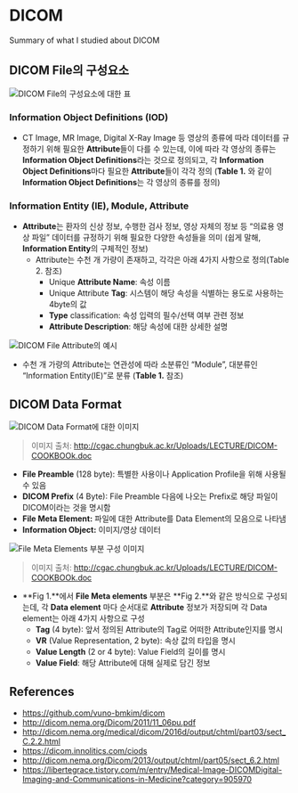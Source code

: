 # DICOM
Summary of what I studied about DICOM

## **DICOM File의 구성요소**
![DICOM File의 구성요소에 대한 표](https://user-images.githubusercontent.com/66043707/131494675-e55744fd-8f99-41d5-92b7-787639ee0186.png)

### **Information Object Definitions (IOD)**
- CT Image, MR Image, Digital X-Ray Image 등 영상의 종류에 따라 데이터를 규정하기 위해 필요한 **Attribute**들이 다를 수 있는데, 이에 따라 각 영상의 종류는 **Information Object Definitions**라는 것으로 정의되고, 각 **Information Object Definitions**마다 필요한 **Attribute**들이 각각 정의 (**Table 1.** 와 같이 **Information Object Definitions**는 각 영상의 종류를 정의)

### **Information Entity (IE), Module, Attribute**
- **Attribute**는 환자의 신상 정보, 수행한 검사 정보, 영상 자체의 정보 등 “의료용 영상 파일” 데이터를 규정하기 위해 필요한 다양한 속성들을 의미 (쉽게 말해, **Information Entity**의 구체적인 정보)
  - Attribute는 수천 개 가량이 존재하고, 각각은 아래 4가지 사항으로 정의(Table 2. 참조)
    - Unique **Attribute Name**: 속성 이름
    - Unique Attribute **Tag**: 시스템이 해당 속성을 식별하는 용도로 사용하는 4byte의 값
    - **Type** classification: 속성 입력의 필수/선택 여부 관련 정보
    - **Attribute Description**: 해당 속성에 대한 상세한 설명

![DICOM File Attribute의 예시](https://user-images.githubusercontent.com/66043707/131492423-6d168613-94cd-41a8-a6bf-eeaa1480f61c.png)
- 수천 개 가량의 Attribute는 연관성에 따라 소분류인 “Module”, 대분류인 “Information Entity(IE)”로 분류 (**Table 1.** 참조)

## **DICOM Data Format**
![DICOM Data Format에 대한 이미지](https://user-images.githubusercontent.com/66043707/131492408-fd439b91-8005-4809-8bf9-37cb839fb75b.png)
> 이미지 출처: http://cgac.chungbuk.ac.kr/Uploads/LECTURE/DICOM-COOKBOOk.doc

- **File Preamble** (128 byte): 특별한 사용이나 Application Profile을 위해 사용될 수 있음
- **DICOM Prefix** (4 Byte): File Preamble 다음에 나오는 Prefix로 해당 파일이 DICOM이라는 것을 명시함
- **File Meta Element:** 파일에 대한 Attribute를 Data Element의 모음으로 나타냄
- **Information Object:** 이미지/영상 데이터

![File Meta Elements 부분 구성 이미지](https://user-images.githubusercontent.com/66043707/131492420-c930675e-0098-4c41-afa5-e0592d1f7ccf.png)
> 이미지 출처: http://cgac.chungbuk.ac.kr/Uploads/LECTURE/DICOM-COOKBOOk.doc

- **Fig 1.**에서 **File Meta elements** 부분은 **Fig 2.**와 같은 방식으로 구성되는데, 각 **Data element** 마다 순서대로 **Attribute** 정보가 저장되며 각 Data element는 아래 4가지 사항으로 구성
  - **Tag** (4 byte): 앞서 정의된 Attribute의 Tag로 어떠한 Attribute인지를 명시
  - **VR** (Value Representation, 2 byte): 속상 값의 타입을 명시
  - **Value Length** (2 or 4 byte): Value Field의 길이를 명시
  - **Value Field**: 해당 Attribute에 대해 실제로 담긴 정보

## **References**
- https://github.com/vuno-bmkim/dicom
- http://dicom.nema.org/Dicom/2011/11_06pu.pdf
- http://dicom.nema.org/medical/dicom/2016d/output/chtml/part03/sect_C.2.2.html
- https://dicom.innolitics.com/ciods
- http://dicom.nema.org/Dicom/2013/output/chtml/part05/sect_6.2.html
- https://libertegrace.tistory.com/m/entry/Medical-Image-DICOMDigital-Imaging-and-Communications-in-Medicine?category=905970
